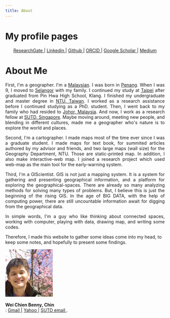 ```yaml
---
title: About
---
```



# My profile pages 

<p align="center">
<a href="www.researchgate.net/profile/Benny_Chin" target="_blank"><i class="ai ai-researchgate"></i>ResearchGate </a> | <a href="www.linkedin.com/in/wcchin/" target="_blank"><span class="typcn typcn-social-linkedin"></span> Linkedin </a> | <a href="https://github.com/wcchin/" target="_blank"><span class="typcn typcn-social-github"></span> Github </a> | <a href="https://orcid.org/0000-0001-7215-3303" target="_blank"><i class="ai ai-orcid"></i>ORCID </a> | <a href="https://scholar.google.com/citations?hl=zh-TW&user=P2IJvyQAAAAJ" target="_blank"><i class="ai ai-google-scholar"></i>Google Scholar </a> | <a href="https://medium.com/@wcchin.88" target="_blank"><span class="typcn typcn-pen"></span>Medium </a>  
<br />
<span id="badgeCont104"><script type="text/javascript" src="https://publons.com/mashlets?el=badgeCont104&rid=AAH-2292-2019"></script></span>
</p>


# About Me
<div class="box">
<p align="justify">First, I'm a geographer. I'm a <u>Malaysian</u>. I was born in <u>Penang</u>. When I was 9, I moved to <u>Selangor</u> with my family. I continued my study at <u>Taipei</u> after graduated from Pin Hwa High School, Klang. I finished my undergraduate and master degree in <u>NTU, Taiwan</u>. I worked as a research assistance before I continued studying as a PhD. student. Then, I went back to my family who had resided to <u>Johor, Malaysia</u>. And now, I work as a research fellow at <u>SUTD, Singapore</u>. 
Maybe moving around, meeting new people, and blending in different cultures, made me a geographer who's nature is to explore the world and places.  
</p>

<p align="justify">Second, I'm a cartographer. I made maps most of the time ever since I was a graduate student. I made maps for text book, for summited articles authored by my advisor and friends, and two large maps (wall size) for the Geography Department, NTU. Those are static-printed map. In addition, I also make interactive-web map. I joined a research project which used web-map as the main tool for the early-warning system.  
</p>

<p align="justify">Third, I'm a GIScientist. GIS is not just a mapping system. It is a system for gathering and presenting geographical information, and a platform for exploring the geographical-spaces. There are already so many analyzing methods for solving many types of problems. But, I believe this is just the beginning of the rising GIS. In the age of BIG DATA, with the help of computing power, there are still uncountable information await for digging from the geographical data. 
</p>

<p align="justify">
In simple words, I'm a guy who like thinking about connected spaces, working with computer, playing with data, drawing map, and writing some codes.

Therefore, I made this website to gather some ideas come into my head, to keep some notes, and hopefully to present some findings.
</p>

<img width="150" src="resources/images/benny.jpg" alt="me at Wuling Farm, Taichung, Taiwan.">

**Wei Chien Benny, Chin**  
<span class="typcn typcn-mail"></span>: <a href="mailto:wcchin.88@gmail.com"><span class="typcn typcn-social-at-circular"></span> Gmail </a> | <a href="mailto:wcchin88@yahoo.com"><span class="typcn typcn-social-at-circular"></span> Yahoo </a> | <a href="mailto:benny-chin@sutd.edu.sg"><span class="typcn typcn-social-at-circular"></span> SUTD email </a> . 
</div>
